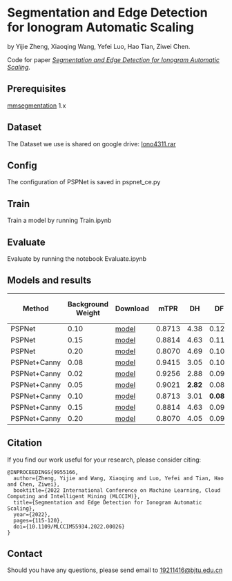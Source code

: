 # Segmentation and Edge Detection for Ionogram Automatic Scaling
by Yijie Zheng, Xiaoqing Wang, Yefei Luo, Hao Tian, Ziwei Chen.

Code for paper [_Segmentation and Edge Detection for Ionogram Automatic Scaling_](https://ieeexplore.ieee.org/document/9955166).

## Prerequisites
[mmsegmentation](https://github.com/open-mmlab/mmsegmentation) 1.x
## Dataset
The Dataset we use is shared on google drive: [Iono4311.rar](https://drive.google.com/file/d/1MZUonB6E0o7lq_NndI-F3PEVkQH3C8pz/view?usp=sharing)
## Config
The configuration of PSPNet is saved in pspnet_ce.py
## Train
Train a model by running Train.ipynb
## Evaluate
Evaluate by running the notebook Evaluate.ipynb
## Models and results

| Method        | Background Weight | Download | mTPR   | DH   | DF    | dfoF2 $\le$ 0.2MHz | dhF2 $\le$ 10km |
|---------------|-------------------|----------|--------|------|-------|--------------|----------|
| PSPNet        | 0.10| [model](https://drive.google.com/file/d/1-4Dgu8Ff5CijDMJFwRf89c2XAEfukTlp/view?usp=sharing)     | 0.8713 | 4.38 | 0.12  | 98.6 | 97.0 |
| PSPNet        | 0.15   | [model](https://drive.google.com/file/d/10qGjK_RCBv5J0OEBBqNFSmi0V5Q4yJ_S/view?usp=sharing)     | 0.8814 | 4.63 | 0.112 | 98.3 | 97.0 |
| PSPNet        | 0.20| [model](https://drive.google.com/file/d/15GxkUFSU4WzGD123GhpWVjE7YsIY9cIg/view?usp=sharing)     | 0.8070  | 4.69 | 0.100   | 98.5 | 97.8 |
| PSPNet+Canny | 0.08   | [model](https://drive.google.com/file/d/1-P8oreRabOPzO__NX2Ng6NUDKbGgOLW4/view?usp=sharing) | 0.9415 | 3.05 | 0.100  | 97.7 | 98.6 |
| PSPNet+Canny | 0.02   | [model](https://drive.google.com/file/d/1-BF3YO9QeT1SmhDjHjvWOmyNnLP-hKDL/view?usp=sharing)    | 0.9256 | 2.88 | 0.091 | 98.4 | **98.8** |
| PSPNet+Canny | 0.05   | [model](https://drive.google.com/file/d/1-0__f4pK5-wvBfFB0XFOB0d13N9Gyh2k/view?usp=sharing)    | 0.9021 | **2.82** | 0.084 | **99.1** | 98.7 |
| PSPNet+Canny | 0.10| [model](https://drive.google.com/file/d/1-4Dgu8Ff5CijDMJFwRf89c2XAEfukTlp/view?usp=sharing)    | 0.8713 | 3.01 | **0.08**  | 99.0 | 98.5 |
| PSPNet+Canny | 0.15   | [model](https://drive.google.com/file/d/10qGjK_RCBv5J0OEBBqNFSmi0V5Q4yJ_S/view?usp=sharing)     | 0.8814 |4.63 |0.096      |97.9|98.3    |
| PSPNet+Canny | 0.20| [model](https://drive.google.com/file/d/15GxkUFSU4WzGD123GhpWVjE7YsIY9cIg/view?usp=sharing)     | 0.8070  | 4.05 | 0.093 | 98.3 | 97.1 |
## Citation
If you find our work useful for your research, please consider citing:
```
@INPROCEEDINGS{9955166,
  author={Zheng, Yijie and Wang, Xiaoqing and Luo, Yefei and Tian, Hao and Chen, Ziwei},
  booktitle={2022 International Conference on Machine Learning, Cloud Computing and Intelligent Mining (MLCCIM)},
  title={Segmentation and Edge Detection for Ionogram Automatic Scaling},
  year={2022},
  pages={115-120},
  doi={10.1109/MLCCIM55934.2022.00026}
}
```
## Contact
Should you have any questions, please send email to 19211416@bjtu.edu.cn
